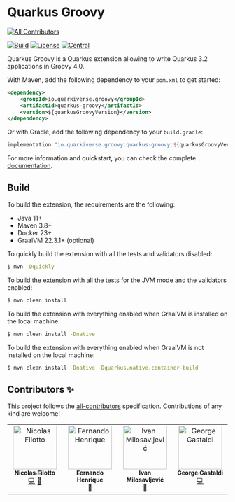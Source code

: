 # Quarkus Groovy
<!-- ALL-CONTRIBUTORS-BADGE:START - Do not remove or modify this section -->
[![All Contributors](https://img.shields.io/badge/all_contributors-4-orange.svg?style=flat-square)](#contributors-)
<!-- ALL-CONTRIBUTORS-BADGE:END -->

[![Build](https://github.com/quarkiverse/quarkus-groovy/workflows/Build/badge.svg?branch=main)](https://github.com/quarkiverse/quarkus-groovy/actions?query=workflow%3ABuild)
[![License](https://img.shields.io/github/license/quarkiverse/quarkus-groovy)](http://www.apache.org/licenses/LICENSE-2.0)
[![Central](https://img.shields.io/maven-central/v/io.quarkiverse.groovy/quarkus-groovy?color=green)](https://search.maven.org/search?q=g:io.quarkiverse.groovy%20AND%20a:quarkus-groovy)

Quarkus Groovy is a Quarkus extension allowing to write Quarkus 3.2 applications in Groovy 4.0. 

With Maven, add the following dependency to your `pom.xml` to get started:

```xml
<dependency>
    <groupId>io.quarkiverse.groovy</groupId>
    <artifactId>quarkus-groovy</artifactId>
    <version>${quarkusGroovyVersion}</version>
</dependency>
```

Or with Gradle, add the following dependency to your `build.gradle`:

```groovy
implementation "io.quarkiverse.groovy:quarkus-groovy:${quarkusGroovyVersion}"
```

For more information and quickstart, you can check the complete [documentation](https://quarkiverse.github.io/quarkiverse-docs/quarkus-groovy/dev/index.html).

## Build

To build the extension, the requirements are the following:

* Java 11+
* Maven 3.8+
* Docker 23+
* GraalVM 22.3.1+ (optional)

To quickly build the extension with all the tests and validators disabled:

```sh
$ mvn -Dquickly
```

To build the extension with all the tests for the JVM mode and the validators enabled:

```sh
$ mvn clean install
```

To build the extension with everything enabled when GraalVM is installed on the local machine:

```sh
$ mvn clean install -Dnative
```

To build the extension with everything enabled when GraalVM is not installed on the local machine:

```sh
$ mvn clean install -Dnative -Dquarkus.native.container-build
```

## Contributors ✨

This project follows the [all-contributors](https://github.com/all-contributors/all-contributors) specification. Contributions of any kind are welcome!
<!-- ALL-CONTRIBUTORS-LIST:START - Do not remove or modify this section -->
<!-- prettier-ignore-start -->
<!-- markdownlint-disable -->
<table>
  <tbody>
    <tr>
      <td align="center" valign="top" width="14.28%"><a href="https://stackoverflow.com/users/1997376/nicolas-filotto"><img src="https://avatars.githubusercontent.com/u/1618116?v=4?s=100" width="100px;" alt="Nicolas Filotto"/><br /><sub><b>Nicolas Filotto</b></sub></a><br /><a href="https://github.com/quarkiverse/quarkus-groovy/commits?author=essobedo" title="Code">💻</a> <a href="#maintenance-essobedo" title="Maintenance">🚧</a></td>
      <td align="center" valign="top" width="14.28%"><a href="https://github.com/fernando88to"><img src="https://avatars.githubusercontent.com/u/280641?v=4?s=100" width="100px;" alt="Fernando Henrique"/><br /><sub><b>Fernando Henrique</b></sub></a><br /><a href="https://github.com/quarkiverse/quarkus-groovy/commits?author=fernando88to" title="Documentation">📖</a></td>
      <td align="center" valign="top" width="14.28%"><a href="https://thejavaguy.org/"><img src="https://avatars.githubusercontent.com/u/11942401?v=4?s=100" width="100px;" alt="Ivan Milosavljević"/><br /><sub><b>Ivan Milosavljević</b></sub></a><br /><a href="https://github.com/quarkiverse/quarkus-groovy/commits?author=TheJavaGuy" title="Documentation">📖</a></td>
      <td align="center" valign="top" width="14.28%"><a href="http://gastaldi.wordpress.com"><img src="https://avatars.githubusercontent.com/u/54133?v=4?s=100" width="100px;" alt="George Gastaldi"/><br /><sub><b>George Gastaldi</b></sub></a><br /><a href="https://github.com/quarkiverse/quarkus-groovy/commits?author=gastaldi" title="Code">💻</a></td>
    </tr>
  </tbody>
</table>

<!-- markdownlint-restore -->
<!-- prettier-ignore-end -->

<!-- ALL-CONTRIBUTORS-LIST:END -->
